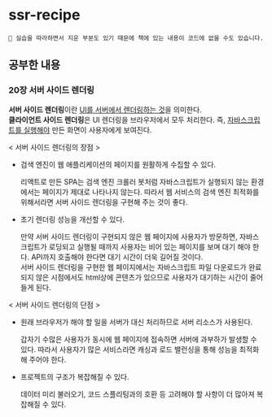 # ssr-recipe

```
🤟 실습을 따라하면서 지운 부분도 있기 때문에 책에 있는 내용이 코드에 없을 수도 있습니다.
```

## 공부한 내용
### 20장 서버 사이드 렌더링
**서버 사이드 렌더링**이란 <u>UI를 서버에서 렌더링하는 것</u>을 의미한다.<br>
**클라이언트 사이드 렌더링**은 UI 렌더링을 브라우저에서 모두 처리한다. 즉, <u>자바스크립트를 실행해야</u> 만든 화면이 사용자에게 보여진다.

< 서버 사이드 렌더링의 장점 >
- 검색 엔진이 웹 애플리케이션의 페이지를 원활하게 수집할 수 있다.

    리액트로 만든 SPA는 검색 엔진 크롤러 봇처럼 자바스크립트가 실행되지 않는 환경에서는 페이지가 제대로 나타나지 않는다. 따라서 웹 서비스의 검색 엔진 최적화를 위해서라면 서버 사이드 렌더링을 구현해 주는 것이 좋다.

- 초기 렌더링 성능을 개선할 수 있다.

    만약 서버 사이드 렌더링이 구현되지 않은 웹 페이지에 사용자가 방문하면, 자바스크립트가 로딩되고 실행될 때까지 사용자는 비어 있는 페이지를 보며 대기 해야 한다. API까지 호출해야 한다면 대기 시간이 더욱 길어질 것이다.<br>
    서버 사이드 렌더링을 구현한 웹 페이지에서는 자바스크립트 파일 다운로드가 완료되지 않은 시점에서도 html상에 콘텐츠가 있으므로 사용자가 대기하는 시간이 줄어들게 된다.

< 서버 사이드 렌더링의 단점 >
- 원래 브라우저가 해야 할 일을 서버가 대신 처리하므로 서버 리소스가 사용된다.

    갑자기 수많은 사용자가 동시에 웹 페이지에 접속하면 서버에 과부하가 발생할 수 있다. 따라서 사용자가 많은 서비스라면 캐싱과 로드 밸런싱을 통해 성능을 최적화해 주어야 한다.

- 프로젝트의 구조가 복잡해질 수 있다.

    데이터 미리 불러오기, 코드 스플리팅과의 호환 등 고려해야 할 사항이 더 많아져 복잡해질 수 있다.
